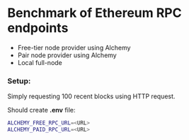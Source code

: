 # Benchmark of Ethereum RPC endpoints

- Free-tier node provider using Alchemy
- Pair node provider using Alchemy
- Local full-node

### Setup:

Simply requesting 100 recent blocks using HTTP request.

Should create **.env** file:

```bash
ALCHEMY_FREE_RPC_URL=<URL>
ALCHEMY_PAID_RPC_URL=<URL>
```